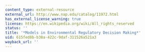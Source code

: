 ```yaml
---
content_type: external-resource
external_url: http://www.nap.edu/catalog/11972.html
has_external_license_warning: true
license: https://en.wikipedia.org/wiki/All_rights_reserved
status: ''
title: '*Models in Environmental Regulatory Decision Making*'
uid: 615fed8b-b38a-422c-9daf-311526a521a3
wayback_url: ''
---
```

